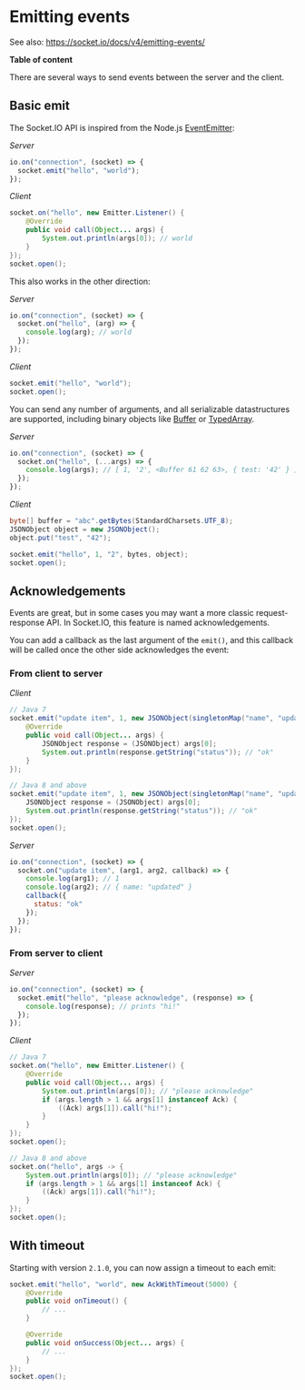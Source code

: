 # Emitting events

See also: https://socket.io/docs/v4/emitting-events/

**Table of content**

<!-- MACRO{toc} -->

There are several ways to send events between the server and the client.

## Basic emit

The Socket.IO API is inspired from the Node.js [EventEmitter](https://nodejs.org/docs/latest/api/events.html#events_events):

*Server*

```js
io.on("connection", (socket) => {
  socket.emit("hello", "world");
});
```

*Client*

```java
socket.on("hello", new Emitter.Listener() {
    @Override
    public void call(Object... args) {
        System.out.println(args[0]); // world
    }
});
socket.open();
```

This also works in the other direction:

*Server*

```js
io.on("connection", (socket) => {
  socket.on("hello", (arg) => {
    console.log(arg); // world
  });
});
```

*Client*

```java
socket.emit("hello", "world");
socket.open();
```

You can send any number of arguments, and all serializable datastructures are supported, including binary objects like [Buffer](https://nodejs.org/docs/latest/api/buffer.html#buffer_buffer) or [TypedArray](https://developer.mozilla.org/en-US/docs/Web/JavaScript/Reference/Global_Objects/TypedArray).

*Server*

```js
io.on("connection", (socket) => {
  socket.on("hello", (...args) => {
    console.log(args); // [ 1, '2', <Buffer 61 62 63>, { test: '42' } ]
  });
});
```

*Client*

```java
byte[] buffer = "abc".getBytes(StandardCharsets.UTF_8);
JSONObject object = new JSONObject();
object.put("test", "42");

socket.emit("hello", 1, "2", bytes, object);
socket.open();
```

## Acknowledgements

Events are great, but in some cases you may want a more classic request-response API. In Socket.IO, this feature is named acknowledgements.

You can add a callback as the last argument of the `emit()`, and this callback will be called once the other side acknowledges the event:

### From client to server

*Client*

```java
// Java 7
socket.emit("update item", 1, new JSONObject(singletonMap("name", "updated")), new Ack() {
    @Override
    public void call(Object... args) {
        JSONObject response = (JSONObject) args[0];
        System.out.println(response.getString("status")); // "ok"
    }
});

// Java 8 and above
socket.emit("update item", 1, new JSONObject(singletonMap("name", "updated")), (Ack) args -> {
    JSONObject response = (JSONObject) args[0];
    System.out.println(response.getString("status")); // "ok"
});
socket.open();
```

*Server*

```js
io.on("connection", (socket) => {
  socket.on("update item", (arg1, arg2, callback) => {
    console.log(arg1); // 1
    console.log(arg2); // { name: "updated" }
    callback({
      status: "ok"
    });
  });
});
```

### From server to client

*Server*

```js
io.on("connection", (socket) => {
  socket.emit("hello", "please acknowledge", (response) => {
    console.log(response); // prints "hi!"
  });
});
```

*Client*

```java
// Java 7
socket.on("hello", new Emitter.Listener() {
    @Override
    public void call(Object... args) {
        System.out.println(args[0]); // "please acknowledge"
        if (args.length > 1 && args[1] instanceof Ack) {
            ((Ack) args[1]).call("hi!");
        }
    }
});
socket.open();

// Java 8 and above
socket.on("hello", args -> {
    System.out.println(args[0]); // "please acknowledge"
    if (args.length > 1 && args[1] instanceof Ack) {
        ((Ack) args[1]).call("hi!");
    }
});
socket.open();
```

## With timeout

Starting with version `2.1.0`, you can now assign a timeout to each emit:

```java
socket.emit("hello", "world", new AckWithTimeout(5000) {
    @Override
    public void onTimeout() {
        // ...
    }

    @Override
    public void onSuccess(Object... args) {
        // ...
    }
});
socket.open();
```

